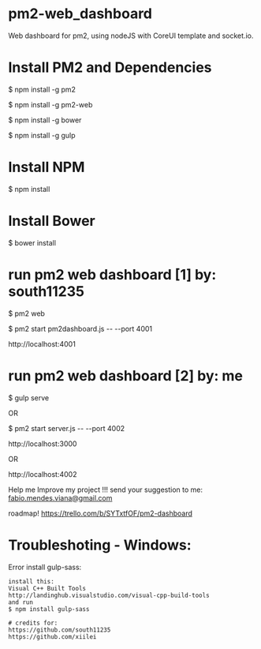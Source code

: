 # pm2-web_dashboard
Web dashboard for pm2, using nodeJS with CoreUI template and socket.io.

# Install PM2 and Dependencies

$ npm install -g pm2

$ npm install -g pm2-web

$ npm install -g bower

$ npm install -g gulp

# Install NPM

$ npm install

# Install Bower

$ bower install

# run pm2 web dashboard [1] by: south11235

$ pm2 web

$ pm2 start pm2dashboard.js -- --port 4001

http://localhost:4001

# run pm2 web dashboard [2] by: me

$ gulp serve

OR

$ pm2 start server.js -- --port 4002

http://localhost:3000

OR

http://localhost:4002

Help me Improve my project !!! send your suggestion to me: 
fabio.mendes.viana@gmail.com

roadmap!
https://trello.com/b/SYTxtfOF/pm2-dashboard

# Troubleshoting - Windows:

Error install gulp-sass:
~~~~~~~~~~~~~~~~~~~~~~~~
install this:
Visual C++ Built Tools
http://landinghub.visualstudio.com/visual-cpp-build-tools
and run 
$ npm install gulp-sass

# credits for:
https://github.com/south11235
https://github.com/xiilei

